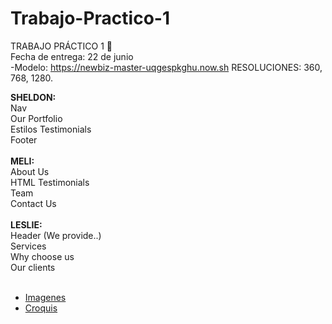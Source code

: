 # Trabajo-Practico-1
TRABAJO PRÁCTICO 1  :sparkling_heart: </br>
Fecha de entrega: 22 de junio </br>
-Modelo: https://newbiz-master-uqgespkghu.now.sh
RESOLUCIONES: 360, 768, 1280.

**SHELDON:**  </br>
Nav  </br>
Our Portfolio </br>
Estilos Testimonials </br>
Footer </br>
 </br>
**MELI:**  </br>
About Us </br>
HTML Testimonials </br>
Team </br>
Contact Us </br>
 </br>
**LESLIE:**  </br>
Header (We provide..) </br>
Services </br>
Why choose us </br>
Our clients </br>
 </br>

<ul>
  <li><a href="https://github.com/melinaariana/Trabajo-Practico-1/tree/master/Imagenes">Imagenes<a></li>
    <li><a href="https://github.com/melinaariana/Trabajo-Practico-1/blob/master/pag1.pdf">Croquis<a></li>
</ul>
